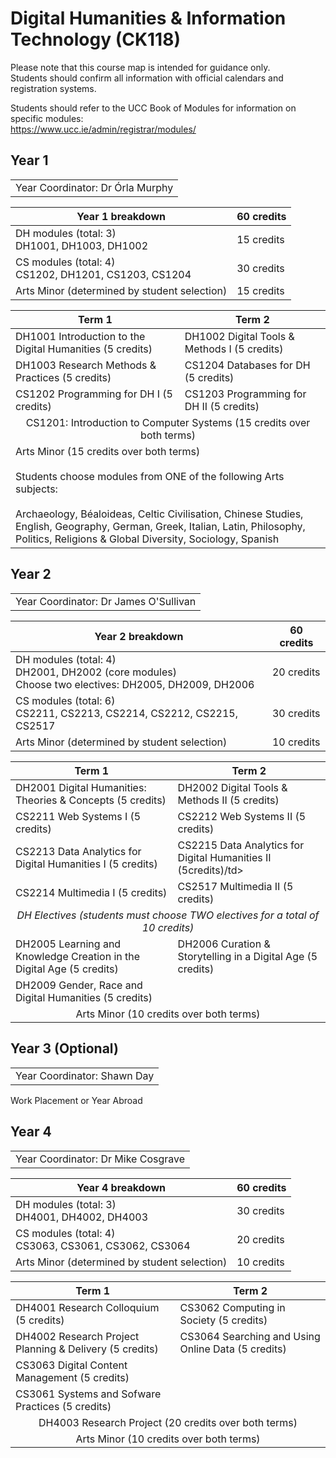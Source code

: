 # Digital Humanities & Information Technology (CK118)

Please note that this course map is intended for guidance only.  
Students should confirm all information with official calendars and registration systems.

Students should refer to the UCC Book of Modules for information on specific modules:  
https://www.ucc.ie/admin/registrar/modules/

## Year 1

<table><td>Year Coordinator: Dr Órla Murphy</td></table>

| Year 1 breakdown                                                     | 60 credits  |
| ---                                                                  | ---         |
| DH modules (total: 3) <br /> DH1001, DH1003, DH1002                  | 15 credits  |
| CS modules (total: 4) <br /> CS1202, DH1201, CS1203, CS1204          | 30 credits  |
| Arts Minor (determined by student selection)                         | 15 credits  |

<table>
	<thead>
		<tr>
			<th>Term 1</th>
			<th>Term 2</th>
		</tr>
	</thead>
	<tbody>
		<tr>
			<td>DH1001 Introduction to the Digital Humanities (5 credits)</td>
			<td>DH1002 Digital Tools &amp; Methods I (5 credits)</td>
		</tr>
		<tr>
			<td>DH1003 Research Methods &amp; Practices (5 credits)</td>
			<td>CS1204 Databases for DH (5 credits)</td>
		</tr>
		<tr>
			<td>CS1202 Programming for DH I (5 credits)&nbsp;</td>
			<td>CS1203 Programming for DH II (5 credits)&nbsp;</td>
		</tr>
		<tr>
			<td align='center' colspan="2">CS1201: Introduction to Computer Systems (15 credits over both terms)</td>
		</tr>
		<tr>
			<td colspan="2">
				Arts Minor (15 credits over both terms) <br /><br />
				Students choose modules from ONE of the following Arts subjects: <br /><br />
				Archaeology, Béaloideas, Celtic Civilisation, Chinese Studies, English, Geography, German, Greek, Italian, Latin, 					Philosophy, Politics, Religions &amp; Global Diversity, Sociology, Spanish
			</td>
		</tr>
	</tbody>
</table>

## Year 2

<table><td>Year Coordinator: Dr James O'Sullivan</td></table>

| Year 2 breakdown                                                                                                  | 60 credits  |
| ---                                                                                                               | ---         |
| DH modules (total: 4) <br /> DH2001, DH2002 (core modules) <br /> Choose two electives: DH2005, DH2009, DH2006    | 20 credits  |
| CS modules (total: 6) <br /> CS2211, CS2213, CS2214, CS2212, CS2215, CS2517                                       | 30 credits  |
| Arts Minor (determined by student selection)                                                                      | 10 credits  |

<table>
	<thead>
		<tr>
			<th>Term 1</th>
			<th>Term 2</th>
		</tr>
	</thead>
	<tbody>
		<tr>
			<td>DH2001 Digital Humanities: Theories & Concepts (5 credits)</td>
			<td>DH2002 Digital Tools & Methods II (5 credits)</td>
		</tr>
		<tr>
			<td>CS2211 Web Systems I (5 credits)</td>
			<td>CS2212 Web Systems II (5 credits)</td>
		</tr>
		<tr>
			<td>CS2213 Data Analytics for Digital Humanities I (5 credits)</td>
			<td>CS2215 Data Analytics for Digital Humanities II (5credits)/td>
		</tr>
		<tr>
			<td>CS2214 Multimedia I (5 credits)</td>
			<td>CS2517 Multimedia II (5 credits)</td>
		</tr>
		<tr>
    			<td align='center' colspan="2"><em>DH Electives (students must choose TWO electives for a total of 10 credits)</em></td>
 		<tr>
		<tr>
		<tr>
			<td>DH2005 Learning and Knowledge Creation in the Digital Age (5 credits)</td>
			<td>DH2006 Curation & Storytelling in a Digital Age (5 credits)</td>
		</tr>
		<tr>
			<td>DH2009 Gender, Race and Digital Humanities (5 credits)</td>
		</tr>
		</tr>
		<tr>
    			<td align='center' colspan="2">Arts Minor (10 credits over both terms)</td>
 		<tr>
	</tbody>
</table>

## Year 3 (Optional)

<table><td>Year Coordinator: Shawn Day</td></table>

Work Placement or Year Abroad

## Year 4

<table><td>Year Coordinator: Dr Mike Cosgrave</td></table>

| Year 4 breakdown                                             | 60 credits  |
| ---                                                          | ---         |
| DH modules (total: 3) <br /> DH4001, DH4002, DH4003          | 30 credits  |
| CS modules (total: 4) <br /> CS3063, CS3061, CS3062, CS3064  | 20 credits  |
| Arts Minor (determined by student selection)                 | 10 credits  |

<table>
	<thead>
		<tr>
			<th>Term 1</th>
			<th>Term 2</th>
		</tr>
	</thead>
	<tbody>
		<tr>
			<td>DH4001 Research Colloquium (5 credits)</td>
			<td>CS3062 Computing in Society (5 credits)</td>
		</tr>
		<tr>
			<td>DH4002 Research Project Planning & Delivery (5 credits)</td>
			<td>CS3064 Searching and Using Online Data (5 credits)</td>
		</tr>
		<tr>
			<td>CS3063 Digital Content Management (5 credits)</td>
		</tr>
		<tr>
			<td>CS3061 Systems and Sofware Practices (5 credits)</td>
		</tr>
		<tr>
    			<td align='center' colspan="2">DH4003 Research Project (20 credits over both terms)</td>
 		</tr>
		<tr>
    			<td align='center' colspan="2">Arts Minor (10 credits over both terms)</td>
 		<tr>
	</tbody>
</table>
